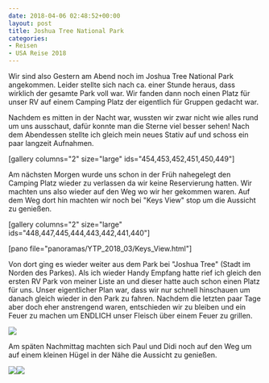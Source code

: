 ```yaml
---
date: 2018-04-06 02:48:52+00:00
layout: post
title: Joshua Tree National Park
categories:
- Reisen
- USA Reise 2018
---
```


Wir sind also Gestern am Abend noch im Joshua Tree National Park angekommen. Leider stellte sich nach ca. einer Stunde heraus, dass wirklich der gesamte Park voll war. Wir fanden dann noch einen Platz für unser RV auf einem Camping Platz der eigentlich für Gruppen gedacht war.

Nachdem es mitten in der Nacht war, wussten wir zwar nicht wie alles rund um uns ausschaut, dafür konnte man die Sterne viel besser sehen! Nach dem Abendessen stellte ich gleich mein neues Stativ auf und schoss ein paar langzeit Aufnahmen.

[gallery columns="2" size="large" ids="454,453,452,451,450,449"]

Am nächsten Morgen wurde uns schon in der Früh nahegelegt den Camping Platz wieder zu verlassen da wir keine Reservierung hatten. Wir machten uns also wieder auf den Weg wo wir her gekommen waren. Auf dem Weg dort hin machten wir noch bei "Keys View" stop um die Aussicht zu genießen.

[gallery columns="2" size="large" ids="448,447,445,444,443,442,441,440"]

[pano file="panoramas/YTP_2018_03/Keys_View.html"]

Von dort ging es wieder weiter aus dem Park bei "Joshua Tree" (Stadt im Norden des Parkes). Als ich wieder Handy Empfang hatte rief ich gleich den ersten RV Park von meiner Liste an und dieser hatte auch schon einen Platz für uns. Unser eigentlicher Plan war, dass wir nur schnell hinschauen um danach gleich wieder in den Park zu fahren. Nachdem die letzten paar Tage aber doch eher anstrengend waren, entschieden wir zu bleiben und ein Feuer zu machen um ENDLICH unser Fleisch über einem Feuer zu grillen.

[![](http://www.pbuchegger.at/wp-content/uploads/2018/04/IMG-20180405-WA0012-768x1024.jpg)](http://www.pbuchegger.at/wp-content/uploads/2018/04/IMG-20180405-WA0012.jpg)

Am späten Nachmittag machten sich Paul und Didi noch auf den Weg um auf einem kleinen Hügel in der Nähe die Aussicht zu genießen.

[![](http://www.pbuchegger.at/wp-content/uploads/2018/04/IMG-20180405-WA0011-768x1024.jpg)](http://www.pbuchegger.at/wp-content/uploads/2018/04/IMG-20180405-WA0011.jpg)[![](http://www.pbuchegger.at/wp-content/uploads/2018/04/IMG-20180405-WA0014-1024x768.jpg)](http://www.pbuchegger.at/wp-content/uploads/2018/04/IMG-20180405-WA0014.jpg)


